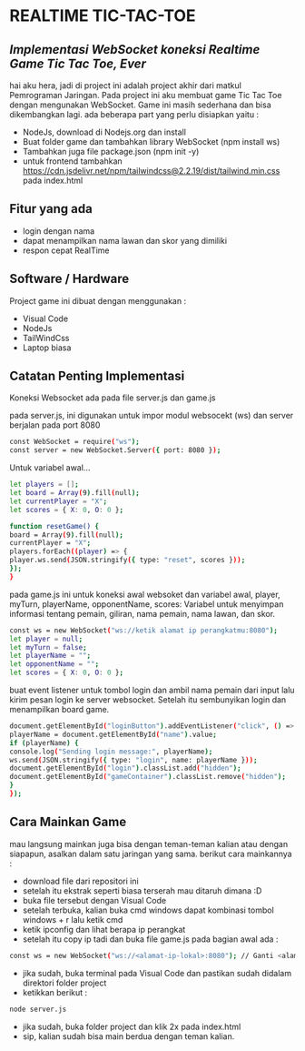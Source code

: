 # REALTIME TIC-TAC-TOE 
## _Implementasi WebSocket koneksi Realtime Game Tic Tac Toe, Ever_

hai aku hera, jadi di project ini adalah project akhir dari matkul Pemrograman Jaringan. Pada project ini
aku membuat game Tic Tac Toe dengan mengunakan WebSocket. Game ini masih sederhana dan bisa dikembangkan lagi.
ada beberapa part yang perlu disiapkan yaitu :

- NodeJs, download di Nodejs.org dan install
- Buat folder game dan tambahkan library WebSocket (npm install ws)
- Tambahkan juga file package.json (npm init -y)
- untuk frontend tambahkan <https://cdn.jsdelivr.net/npm/tailwindcss@2.2.19/dist/tailwind.min.css> pada index.html

## Fitur yang ada

- login dengan nama 
- dapat menampilkan nama lawan dan skor yang dimiliki
- respon cepat RealTime

## Software / Hardware

Project game ini dibuat dengan menggunakan :

- Visual Code
- NodeJs
- TailWindCss
- Laptop biasa

## Catatan Penting Implementasi

Koneksi Websocket ada pada file server.js dan game.js

pada server.js, ini digunakan untuk impor modul websocekt (ws) dan server berjalan pada port 8080
```sh
const WebSocket = require("ws");
const server = new WebSocket.Server({ port: 8080 });
```

Untuk variabel awal...

```sh
let players = [];
let board = Array(9).fill(null);
let currentPlayer = "X";
let scores = { X: 0, O: 0 };

function resetGame() {
board = Array(9).fill(null);
currentPlayer = "X";
players.forEach((player) => {
player.ws.send(JSON.stringify({ type: "reset", scores }));
});
}
```

pada game.js ini untuk koneksi awal websoket dan variabel awal, player, myTurn, playerName, opponentName,
scores: Variabel untuk menyimpan informasi tentang pemain, giliran, nama pemain, nama lawan, dan skor.

```sh
const ws = new WebSocket("ws://ketik alamat ip perangkatmu:8080");
let player = null;
let myTurn = false;
let playerName = "";
let opponentName = "";
let scores = { X: 0, O: 0 };
```

buat event listener untuk tombol login dan ambil nama pemain dari input lalu kirim pesan login ke server websocket.
Setelah itu sembunyikan login dan menampilkan board game.

```sh
document.getElementById("loginButton").addEventListener("click", () => {
playerName = document.getElementById("name").value;
if (playerName) {
console.log("Sending login message:", playerName);
ws.send(JSON.stringify({ type: "login", name: playerName }));
document.getElementById("login").classList.add("hidden");
document.getElementById("gameContainer").classList.remove("hidden");
}
});
```

## Cara Mainkan Game

mau langsung mainkan juga bisa dengan teman-teman kalian atau dengan siapapun, asalkan dalam satu jaringan yang sama.
berikut cara mainkannya :
- download file dari repositori ini
- setelah itu ekstrak seperti biasa terserah mau ditaruh dimana :D
- buka file tersebut dengan Visual Code
- setelah terbuka, kalian buka cmd windows dapat kombinasi tombol windows + r lalu ketik cmd
- ketik ipconfig dan lihat berapa ip perangkat
- setelah itu copy ip tadi dan buka file game.js
pada bagian awal ada  :
```sh
const ws = new WebSocket("ws://<alamat-ip-lokal>:8080"); // Ganti <alamat-ip-lokal> dengan alamat IP tadi
```
- jika sudah, buka terminal pada Visual Code dan pastikan sudah didalam direktori folder project
- ketikkan berikut :
```sh
node server.js
```
- jika sudah, buka folder project dan klik 2x pada index.html
- sip, kalian sudah bisa main berdua dengan teman kalian.
